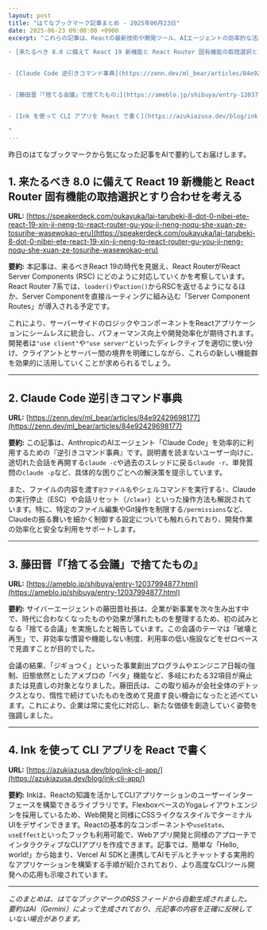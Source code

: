 ```yaml
---
layout: post
title: "はてなブックマーク記事まとめ - 2025年06月23日"
date: 2025-06-23 09:00:00 +0900
excerpt: "これらの記事は、Reactの最新技術や開発ツール、AIエージェントの効率的な活用法、そして企業における「捨てる会議」を通じた非効率の排除といった多様な側面から、IT分野における「効率化」と「変化への適応」という共通のテーマを扱っています。

- [来たるべき 8.0 に備えて React 19 新機能と React Router 固有機能の取捨選択とすり合わせを考える](https://speakerdeck.com/oukayuka/lai-tarubeki-8-dot-0-nibei-ete-react-19-xin-ji-neng-to-react-router-gu-you-ji-neng-noqu-she-xuan-ze-tosurihe-wasewokao-eru)


- [Claude Code 逆引きコマンド事典](https://zenn.dev/ml_bear/articles/84e92429698177)


- [藤田晋『「捨てる会議」で捨てたもの』](https://ameblo.jp/shibuya/entry-12037994877.html)


- [Ink を使って CLI アプリを React で書く](https://azukiazusa.dev/blog/ink-cli-app/)

"
---
```


昨日のはてなブックマークから気になった記事をAIで要約してお届けします。


## 1. 来たるべき 8.0 に備えて React 19 新機能と React Router 固有機能の取捨選択とすり合わせを考える

**URL:** [https://speakerdeck.com/oukayuka/lai-tarubeki-8-dot-0-nibei-ete-react-19-xin-ji-neng-to-react-router-gu-you-ji-neng-noqu-she-xuan-ze-tosurihe-wasewokao-eru](https://speakerdeck.com/oukayuka/lai-tarubeki-8-dot-0-nibei-ete-react-19-xin-ji-neng-to-react-router-gu-you-ji-neng-noqu-she-xuan-ze-tosurihe-wasewokao-eru)

**要約:**
本記事は、来るべきReact 19の時代を見据え、React RouterがReact Server Components (RSC) にどのように対応していくかを考察しています。React Router 7系では、`loader()`や`action()`からRSCを返せるようになるほか、Server Componentを直接ルーティングに組み込む「Server Component Routes」が導入される予定です。

これにより、サーバーサイドのロジックやコンポーネントをReactアプリケーションにシームレスに統合し、パフォーマンス向上や開発効率化が期待されます。開発者は`"use client"`や`"use server"`といったディレクティブを適切に使い分け、クライアントとサーバー間の境界を明確にしながら、これらの新しい機能群を効果的に活用していくことが求められるでしょう。

---

## 2. Claude Code 逆引きコマンド事典

**URL:** [https://zenn.dev/ml_bear/articles/84e92429698177](https://zenn.dev/ml_bear/articles/84e92429698177)

**要約:**
この記事は、AnthropicのAIエージェント「Claude Code」を効率的に利用するための『逆引きコマンド事典』です。説明書を読まないユーザー向けに、途切れた会話を再開する`claude -c`や過去のスレッドに戻る`claude -r`、単発質問の`claude -p`など、具体的な困りごとへの解決策を提示しています。

また、ファイルの内容を渡す`@ファイル名`やシェルコマンドを実行する`!`、Claudeの実行停止（ESC）や会話リセット（`/clear`）といった操作方法も解説されています。特に、特定のファイル編集やGit操作を制限する`/permissions`など、Claudeの振る舞いを細かく制御する設定についても触れられており、開発作業の効率化と安全な利用をサポートします。

---

## 3. 藤田晋『「捨てる会議」で捨てたもの』

**URL:** [https://ameblo.jp/shibuya/entry-12037994877.html](https://ameblo.jp/shibuya/entry-12037994877.html)

**要約:**
サイバーエージェントの藤田晋社長は、企業が新事業を次々生み出す中で、時代に合わなくなったものや効果が薄れたものを整理するため、初の試みとなる「捨てる会議」を実施したと報告しています。この会議のテーマは「破壊と再生」で、非効率な慣習や機能しない制度、利用率の低い施設などをゼロベースで見直すことが目的でした。

会議の結果、「ジギョつく」といった事業創出プログラムやエンジニア日報の強制、旧態依然としたアメブロの「ペタ」機能など、多岐にわたる32項目が廃止または見直しの対象となりました。藤田氏は、この取り組みが会社全体のデトックスとなり、惰性で続けていたものを改めて見直す良い機会になったと述べています。これにより、企業は常に変化に対応し、新たな価値を創造していく姿勢を強調しました。

---

## 4. Ink を使って CLI アプリを React で書く

**URL:** [https://azukiazusa.dev/blog/ink-cli-app/](https://azukiazusa.dev/blog/ink-cli-app/)

**要約:**
Inkは、Reactの知識を活かしてCLIアプリケーションのユーザーインターフェースを構築できるライブラリです。FlexboxベースのYogaレイアウトエンジンを採用しているため、Web開発と同様にCSSライクなスタイルでターミナルUIをデザインできます。Reactの基本的なコンポーネントや`useState`、`useEffect`といったフックも利用可能で、Webアプリ開発と同様のアプローチでインタラクティブなCLIアプリを作成できます。記事では、簡単な「Hello, world!」から始まり、Vercel AI SDKと連携してAIモデルとチャットする実用的なアプリケーションを構築する手順が紹介されており、より高度なCLIツール開発への応用も示唆されています。

---


*このまとめは、はてなブックマークのRSSフィードから自動生成されました。*
*要約はAI（Gemini）によって生成されており、元記事の内容を正確に反映していない場合があります。*
